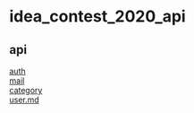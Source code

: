 # idea_contest_2020_api

## api
  <a href="./auth.md"> auth </a>
  <br>
  <a href="./mail.md"> mail </a>
  <br>
  <a href="./category.md"> category </a>
  <br>
  <a href="./user.md"> user.md </a>

